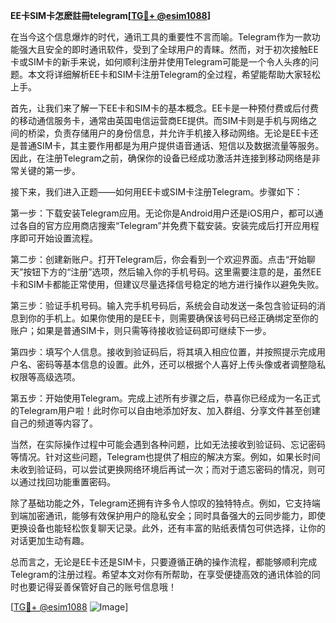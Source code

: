 **EE卡SIM卡怎麽註冊telegram[[TG💪+ @esim1088](https://t.me/s/esim1088)]**

在当今这个信息爆炸的时代，通讯工具的重要性不言而喻。Telegram作为一款功能强大且安全的即时通讯软件，受到了全球用户的青睐。然而，对于初次接触EE卡或SIM卡的新手来说，如何顺利注册并使用Telegram可能是一个令人头疼的问题。本文将详细解析EE卡和SIM卡注册Telegram的全过程，希望能帮助大家轻松上手。

首先，让我们来了解一下EE卡和SIM卡的基本概念。EE卡是一种预付费或后付费的移动通信服务卡，通常由英国电信运营商EE提供。而SIM卡则是手机与网络之间的桥梁，负责存储用户的身份信息，并允许手机接入移动网络。无论是EE卡还是普通SIM卡，其主要作用都是为用户提供语音通话、短信以及数据流量等服务。因此，在注册Telegram之前，确保你的设备已经成功激活并连接到移动网络是非常关键的第一步。

接下来，我们进入正题——如何用EE卡或SIM卡注册Telegram。步骤如下：

第一步：下载安装Telegram应用。无论你是Android用户还是iOS用户，都可以通过各自的官方应用商店搜索“Telegram”并免费下载安装。安装完成后打开应用程序即可开始设置流程。

第二步：创建新账户。打开Telegram后，你会看到一个欢迎界面。点击“开始聊天”按钮下方的“注册”选项，然后输入你的手机号码。这里需要注意的是，虽然EE卡和SIM卡都能正常使用，但建议尽量选择信号稳定的地方进行操作以避免失败。

第三步：验证手机号码。输入完手机号码后，系统会自动发送一条包含验证码的消息到你的手机上。如果你使用的是EE卡，则需要确保该号码已经正确绑定至你的账户；如果是普通SIM卡，则只需等待接收验证码即可继续下一步。

第四步：填写个人信息。接收到验证码后，将其填入相应位置，并按照提示完成用户名、密码等基本信息的设置。此外，还可以根据个人喜好上传头像或者调整隐私权限等高级选项。

第五步：开始使用Telegram。完成上述所有步骤之后，恭喜你已经成为一名正式的Telegram用户啦！此时你可以自由地添加好友、加入群组、分享文件甚至创建自己的频道等内容了。

当然，在实际操作过程中可能会遇到各种问题，比如无法接收到验证码、忘记密码等情况。针对这些问题，Telegram也提供了相应的解决方案。例如，如果长时间未收到验证码，可以尝试更换网络环境后再试一次；而对于遗忘密码的情况，则可以通过找回功能重置密码。

除了基础功能之外，Telegram还拥有许多令人惊叹的独特特点。例如，它支持端到端加密通讯，能够有效保护用户的隐私安全；同时具备强大的云同步能力，即使更换设备也能轻松恢复聊天记录。此外，还有丰富的贴纸表情包可供选择，让你的对话更加生动有趣。

总而言之，无论是EE卡还是SIM卡，只要遵循正确的操作流程，都能够顺利完成Telegram的注册过程。希望本文对你有所帮助，在享受便捷高效的通讯体验的同时也要记得妥善保管好自己的账号信息哦！

[[TG💪+ @esim1088](https://t.me/s/esim1088) ![Image](https://i.postimg.cc/4NQfJmqS/Snipaste-2025-05-13-00-14-12.png)]